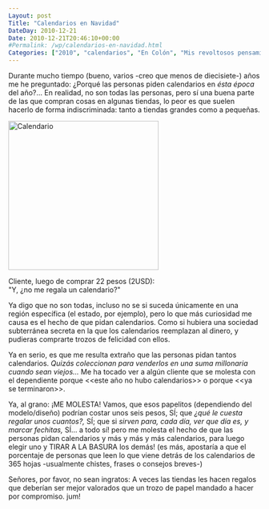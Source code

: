 ```yaml
---
Layout: post
Title: "Calendarios en Navidad"
DateDay: 2010-12-21
Date: 2010-12-21T20:46:10+00:00
#Permalink: /wp/calendarios-en-navidad.html
Categories: ["2010", "calendarios", "En Colón", "Mis revoltosos pensamientos", "navidad", "ocio", "pueblo", "regalos"]
---
```


<p>Durante mucho tiempo (bueno, varios -creo que menos de diecisiete-) años me he preguntado: ¿Porqué las personas piden calendarios en <em>ésta época </em>del año?&#8230; En realidad, no son todas las personas, pero sí una buena parte de las que compran cosas en algunas tiendas, lo peor es que suelen hacerlo de forma indiscriminada: tanto a tiendas grandes como a pequeñas.</p>
<div id="attachment_533" class="wp-caption aligncenter" style="width: 310px"><a href="http://blog.mautematico.com/"><img class="size-full wp-image-533" title="calendario" src="http://blog.mautematico.com/wp-content/uploads/2010/12/calendario.png" alt="Calendario" width="300" height="298" /></a><p class="wp-caption-text">Cliente, luego de comprar 22 pesos (2USD): &quot;Y, ¿no me regala un calendario?&quot;</p></div>
<p>Ya digo que no son todas, incluso no se si suceda únicamente en una región específica (el estado, por ejemplo), pero lo que más curiosidad me causa es el hecho de que pidan calendarios. Como si hubiera una sociedad subterránea secreta en la que los calendarios reemplazan al dinero, y pudieras comprarte trozos de felicidad con ellos.</p>
<p><span id="more-522"></span></p>
<p>Ya en serio, es que me resulta extraño que las personas pidan tantos calendarios. <em>Quizás coleccionan para venderlos en una suma millonaria cuando sean viejos&#8230;</em> Me ha tocado ver a algún cliente que se molesta con el dependiente porque &lt;&lt;este año no hubo calendarios&gt;&gt; o porque &lt;&lt;ya se terminaron&gt;&gt;.</p>
<p>Ya, al grano: ¡ME MOLESTA! Vamos, que esos papelitos (dependiendo del modelo/diseño) podrían costar unos seis pesos, SÍ; que <em>¿qué le cuesta regalar unos cuantos?, </em>SÍ; que si <em>sirven para, cada día, ver que día es, y marcar fechitas, </em>SÍ&#8230; a todo sí! pero me molesta el hecho de que las personas pidan calendarios y más y más y más calendarios, para luego elegir uno y TIRAR A LA BASURA los demás! (es más, apostaría a que el porcentaje de personas que leen lo que viene detrás de los calendarios de 365 hojas -usualmente chistes, frases o consejos breves-)</p>
<p>Señores, por favor, no sean ingratos: A veces las tiendas les hacen regalos que deberían ser mejor valorados que un trozo de papel mandado a hacer por compromiso. jum!</p>
